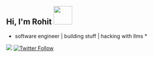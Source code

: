 <h2> Hi, I'm Rohit <img src="https://media.giphy.com/media/mGcNjsfWAjY5AEZNw6/giphy.gif" width="50"></h2>

* software engineer | building stuff | hacking with llms *

![](https://komarev.com/ghpvc/?username=therohit&color=blue)
[![Twitter Follow](https://img.shields.io/twitter/follow/rohitmeshram76?style=social)](https://twitter.com/rohitmeshram76)
